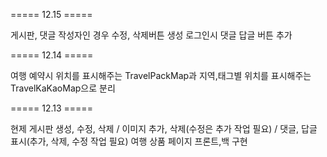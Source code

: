 ===== 12.15 =====

게시판, 댓글 작성자인 경우 수정, 삭제버튼 생성
로그인시 댓글 답글 버튼 추가

===== 12.14 =====

여행 예약시 위치를 표시해주는 TravelPackMap과 지역,태그별 위치를 표시해주는 TravelKaKaoMap으로 분리

===== 12.13 =====

현제 게시판 생성, 수정, 삭제 / 이미지 추가, 삭제(수정은 추가 작업 필요) / 댓글, 답글 표시(추가, 삭제, 수정 작업 필요)
여행 상품 페이지 프론트,백 구현
